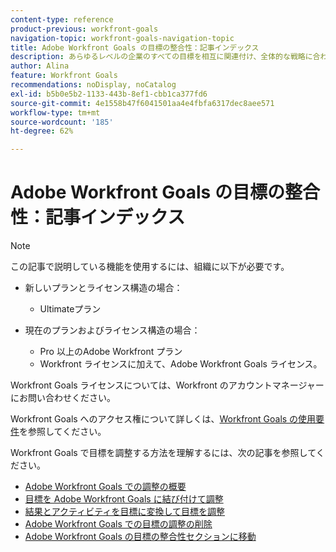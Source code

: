 ```yaml
---
content-type: reference
product-previous: workfront-goals
navigation-topic: workfront-goals-navigation-topic
title: Adobe Workfront Goals の目標の整合性：記事インデックス
description: あらゆるレベルの企業のすべての目標を相互に関連付け、全体的な戦略に合わせて調整することは、組織の成功における重要な手順です。 Adobe Workfront での目標の調整については、次の記事で説明します。
author: Alina
feature: Workfront Goals
recommendations: noDisplay, noCatalog
exl-id: b5b0e5b2-1133-443b-8ef1-cbb1ca377fd6
source-git-commit: 4e1558b47f6041501aa4e4fbfa6317dec8aee571
workflow-type: tm+mt
source-wordcount: '185'
ht-degree: 62%

---
```


# Adobe Workfront Goals の目標の整合性：記事インデックス

<!--Audited P&P only: 4/2025-->

>[!NOTE]
>
>この記事で説明している機能を使用するには、組織に以下が必要です。
> 
>* 新しいプランとライセンス構造の場合：
>    
>   * Ultimateプラン
>      
>* 現在のプランおよびライセンス構造の場合：
>    
>   * Pro 以上のAdobe Workfront プラン
>   * Workfront ライセンスに加えて、Adobe Workfront Goals ライセンス。
>    
>Workfront Goals ライセンスについては、Workfront のアカウントマネージャーにお問い合わせください。
> 
>Workfront Goals へのアクセス権について詳しくは、[Workfront Goals の使用要件](/help/quicksilver/workfront-goals/goal-management/access-needed-for-wf-goals.md)を参照してください。

Workfront Goals で目標を調整する方法を理解するには、次の記事を参照してください。

* [Adobe Workfront Goals での調整の概要](../../workfront-goals/goal-alignment/goal-alignment-overview.md)
* [目標を Adobe Workfront Goals に結び付けて調整](../../workfront-goals/goal-alignment/align-goals-by-connecting-them.md)
* [結果とアクティビティを目標に変換して目標を調整](../../workfront-goals/goal-alignment/align-goals-by-converting-results-activities.md)
* [Adobe Workfront Goals での目標の調整の削除](../../workfront-goals/goal-alignment/remove-goal-alignment.md)
* [Adobe Workfront Goals の目標の整合性セクションに移動](../../workfront-goals/goal-alignment/navigate-goal-alignment-chart.md)
